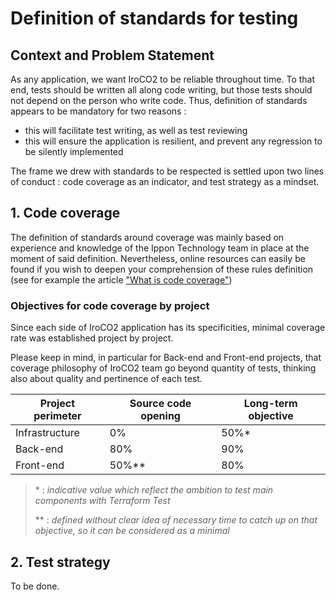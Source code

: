 # Definition of standards for testing

## Context and Problem Statement

As any application, we want IroCO2 to be reliable throughout time. To that end, tests should be written all along code writing, but those tests should not depend on the person who write code. Thus, definition of standards appears to be mandatory for two reasons : 
 - this will facilitate test writing, as well as test reviewing
 - this will ensure the application is resilient, and prevent any regression to be silently implemented

The frame we drew with standards to be respected is settled upon two lines of conduct : code coverage as an indicator, and test strategy as a mindset.

## 1. Code coverage

The definition of standards around coverage was mainly based on experience and knowledge of the Ippon Technology team in place at the moment of said definition. Nevertheless, online resources can easily be found if you wish to deepen your comprehension of these rules definition (see for example the article ["What is code coverage"](https://www.atlassian.com/continuous-delivery/software-testing/code-coverage))

### Objectives for code coverage by project

Since each side of IroCO2 application has its specificities, minimal coverage rate was established project by project. 

Please keep in mind, in particular for Back-end and Front-end projects, that coverage philosophy of IroCO2 team go beyond quantity of tests, thinking also about quality and pertinence of each test.

| Project perimeter | Source code opening | Long-term objective |
| ----------------- | ------------------- | ------------------- |
| Infrastructure    | 0%                  | 50%*                |
| Back-end          | 80%                 | 90%                 |
| Front-end         | 50%**               | 80%                 |

> \* : *indicative value which reflect the ambition to test main components with Terraform Test*
> 
> \*\* : *defined without clear idea of necessary time to catch up on that objective, so it can be considered as a minimal*

## 2. Test strategy

To be done.
